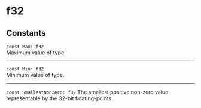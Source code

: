 # f32

## Constants
`const Max: f32`\
Maximum value of type.

---

`const Min: f32`\
Minimum value of type. 

---

`const SmallestNonZero: f32`
The smallest positive non-zero value representable by the 32-bit floating-points.
